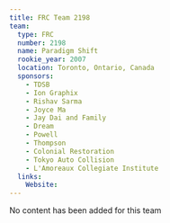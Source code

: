 ```yaml
---
title: FRC Team 2198
team:
  type: FRC
  number: 2198
  name: Paradigm Shift
  rookie_year: 2007
  location: Toronto, Ontario, Canada
  sponsors:
    - TDSB
    - Ion Graphix
    - Rishav Sarma
    - Joyce Ma
    - Jay Dai and Family
    - Dream
    - Powell
    - Thompson
    - Colonial Restoration
    - Tokyo Auto Collision
    - L'Amoreaux Collegiate Institute
  links:
    Website: 
---
```

No content has been added for this team